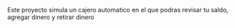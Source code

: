 Este proyecto simula un cajero automatico en el que podras revisar tu saldo, agregar dinero y retirar dinero
